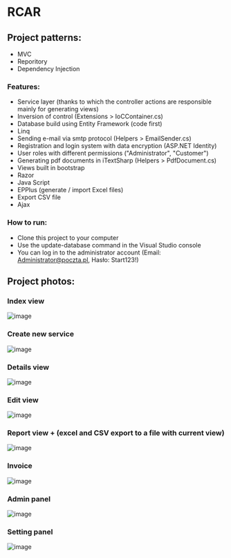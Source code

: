 # RCAR

## Project patterns:
- MVC
- Reporitory
- Dependency Injection

### Features:
 - Service layer (thanks to which the controller actions are responsible mainly for generating views)
 - Inversion of control (Extensions > IoCContainer.cs)
 - Database build using Entity Framework (code first)
 - Linq
 - Sending e-mail via smtp protocol (Helpers > EmailSender.cs)
 - Registration and login system with data encryption (ASP.NET Identity)
 - User roles with different permissions ("Administrator", "Customer")
 - Generating pdf documents in iTextSharp (Helpers > PdfDocument.cs)
 - Views built in bootstrap
 - Razor
 - Java Script
 - EPPlus (generate / import Excel files)
 - Export CSV file
 - Ajax

### How to run:
 - Clone this project to your computer
 - Use the update-database command in the Visual Studio console 
 - You can log in to the administrator account (Email: Administrator@poczta.pl, Hasło: Start123!)
 
## Project photos:

### Index view
![image](https://user-images.githubusercontent.com/81586206/141844897-ef0cfdf9-75d8-4d9e-aea8-31d3b707a630.png)

### Create new service
![image](https://user-images.githubusercontent.com/81586206/141845886-91f6ef0a-4d73-462f-b76d-3e838748d6d6.png)

### Details view
![image](https://user-images.githubusercontent.com/81586206/141844840-53113b05-b9c0-46d7-93c1-59cd676b003c.png)

### Edit view
![image](https://user-images.githubusercontent.com/81586206/141845988-9b89a49d-4585-496d-8204-e7d22cf8d8c3.png)

### Report view + (excel and CSV export to a file with current view)
![image](https://user-images.githubusercontent.com/81586206/141846526-2ff335da-555c-4bf4-886f-b324431d2a8a.png)

### Invoice
![image](https://user-images.githubusercontent.com/81586206/141845642-bebfde41-1bdc-47c1-bb66-6994c94719b4.png)

### Admin panel
![image](https://user-images.githubusercontent.com/81586206/141846604-42e3054f-30ca-4ade-820d-e2ace6945ec1.png)

### Setting panel
![image](https://user-images.githubusercontent.com/81586206/141846665-474bf889-7249-4890-a40d-b50c81a5c982.png)




 
